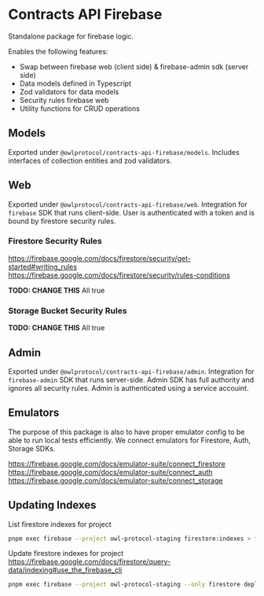 # Contracts API Firebase

Standalone package for firebase logic.

Enables the following features:

-   Swap between firebase web (client side) & firebase-admin sdk (server side)
-   Data models defined in Typescript
-   Zod validators for data models
-   Security rules firebase web
-   Utility functions for CRUD operations

## Models

Exported under `@owlprotocol/contracts-api-firebase/models`. Includes interfaces of collection entities and zod validators.

## Web

Exported under `@owlprotocol/contracts-api-firebase/web`. Integration for `firebase` SDK that runs client-side. User is authenticated with a token and is bound by firestore security rules.

### Firestore Security Rules

https://firebase.google.com/docs/firestore/security/get-started#writing_rules
https://firebase.google.com/docs/firestore/security/rules-conditions

**TODO: CHANGE THIS**
All true

### Storage Bucket Security Rules

**TODO: CHANGE THIS**
All true

## Admin

Exported under `@owlprotocol/contracts-api-firebase/admin`. Integration for `firebase-admin` SDK that runs server-side. Admin SDK has full authority and ignores all security rules. Admin is authenticated using a service accouint.

## Emulators

The purpose of this package is also to have proper emulator config to be able to run local tests efficiently. We connect emulators for Firestore, Auth, Storage SDKs.

https://firebase.google.com/docs/emulator-suite/connect_firestore
https://firebase.google.com/docs/emulator-suite/connect_auth
https://firebase.google.com/docs/emulator-suite/connect_storage

## Updating Indexes
List firestore indexes for project
```bash
pnpm exec firebase --project owl-protocol-staging firestore:indexes > firestore.indexes.json
```

Update firestore indexes for project
https://firebase.google.com/docs/firestore/query-data/indexing#use_the_firebase_cli
```bash
pnpm exec firebase --project owl-protocol-staging --only firestore deploy
```

